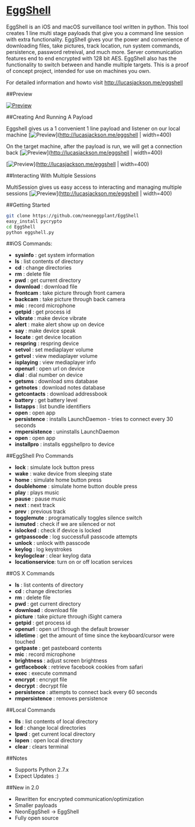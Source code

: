 # [EggShell](http://lucasjackson.me/eggshell)

EggShell is an iOS and macOS surveillance tool written in python.  This tool creates 1 line multi stage payloads that give you a command line session with extra functionality. EggShell gives your the power and convenience of downloading files, take pictures, track location, run system commands, persistence, password retreival, and much more.  Server communication features end to end encrypted with 128 bit AES. EggShell also has the functionality to switch between and handle multiple targets. This is a proof of concept project, intended for use on machines you own.


For detailed information and howto visit http://lucasjackson.me/eggshell

##Preview

[![Preview](http://lucasjackson.me/images/eggshell/main.png)](http://lucasjackson.me/eggshell)


##Creating And Running A Payload

Eggshell gives us a 1 convenient 1 line payload and listener on our local machine
[![Preview](http://lucasjackson.me/images/eggshell/payloadcreate.png)](http://lucasjackson.me/eggshell | width=400)

On the target machine, after the payload is run, we will get a connection back
[![Preview](http://lucasjackson.me/images/eggshell/payloadrun.png)](http://lucasjackson.me/eggshell | width=400)

[![Preview](http://lucasjackson.me/images/eggshell/payloadconversion.png)](http://lucasjackson.me/eggshell | width=400)


##Interacting With Multiple Sessions

MultiSession gives us easy access to interacting and managing multiple sessions
[![Preview](http://lucasjackson.me/images/eggshell/multisessioninteractpictures.png)](http://lucasjackson.me/eggshell | width=400)



##Getting Started
```sh
git clone https://github.com/neoneggplant/EggShell
easy_install pycrypto
cd EggShell
python eggshell.py
```

##iOS Commands:
* **sysinfo**        : get system information
* **ls**             : list contents of directory
* **cd**             : change directories
* **rm**             : delete file
* **pwd**            : get current directory
* **download**       : download file
* **frontcam**       : take picture through front camera
* **backcam**        : take picture through back camera
* **mic**            : record microphone
* **getpid**         : get process id
* **vibrate**        : make device vibrate
* **alert**          : make alert show up on device
* **say**            : make device speak
* **locate**         : get device location
* **respring**       : respring device
* **setvol**         : set mediaplayer volume
* **getvol**         : view mediaplayer volume
* **isplaying**      : view mediaplayer info
* **openurl**        : open url on device
* **dial**           : dial number on device
* **getsms**         : download sms database
* **getnotes**       : download notes database
* **getcontacts**    : download addressbook
* **battery**        : get battery level
* **listapps**       : list bundle identifiers
* **open**           : open app
* **persistence**    : installs LaunchDaemon - tries to connect every 30 seconds
* **rmpersistence**  : uninstalls LaunchDaemon
* **open**           : open app
* **installpro**     : installs eggshellpro to device


##EggShell Pro Commands
* **lock**           : simulate lock button press
* **wake**           : wake device from sleeping state
* **home**           : simulate home button press
* **doublehome**     : simulate home button double press
* **play**           : plays music
* **pause**          : pause music
* **next**           : next track
* **prev**           : previous track
* **togglemute**     : programatically toggles silence switch
* **ismuted**        : check if we are silenced or not
* **islocked**       : check if device is locked
* **getpasscode**    : log successfull passcode attempts
* **unlock**         : unlock with passcode
* **keylog**         : log keystrokes
* **keylogclear**    : clear keylog data
* **locationservice**: turn on or off location services


##OS X Commands
* **ls**             : list contents of directory
* **cd**             : change directories
* **rm**             : delete file
* **pwd**            : get current directory
* **download**       : download file
* **picture**        : take picture through iSight camera
* **getpid**         : get process id
* **openurl**        : open url through the default browser
* **idletime**       : get the amount of time since the keyboard/cursor were touched
* **getpaste**       : get pasteboard contents
* **mic**            : record microphone
* **brightness**     : adjust screen brightness
* **getfacebook**    : retrieve facebook cookies from safari
* **exec**           : execute command
* **encrypt**        : encrypt file
* **decrypt**        : decrypt file
* **persistence**    : attempts to connect back every 60 seconds
* **rmpersistence**  : removes persistence


##Local Commands
* **lls**            : list contents of local directory
* **lcd**            : change local directories
* **lpwd**           : get current local directory
* **lopen**          : open local directory
* **clear**          : clears terminal

##Notes
* Supports Python 2.7.x
* Expect Updates :)

##New in 2.0
* Rewritten for encrypted communication/optimization
* Smaller payloads
* NeonEggShell -> EggShell
* Fully open source
